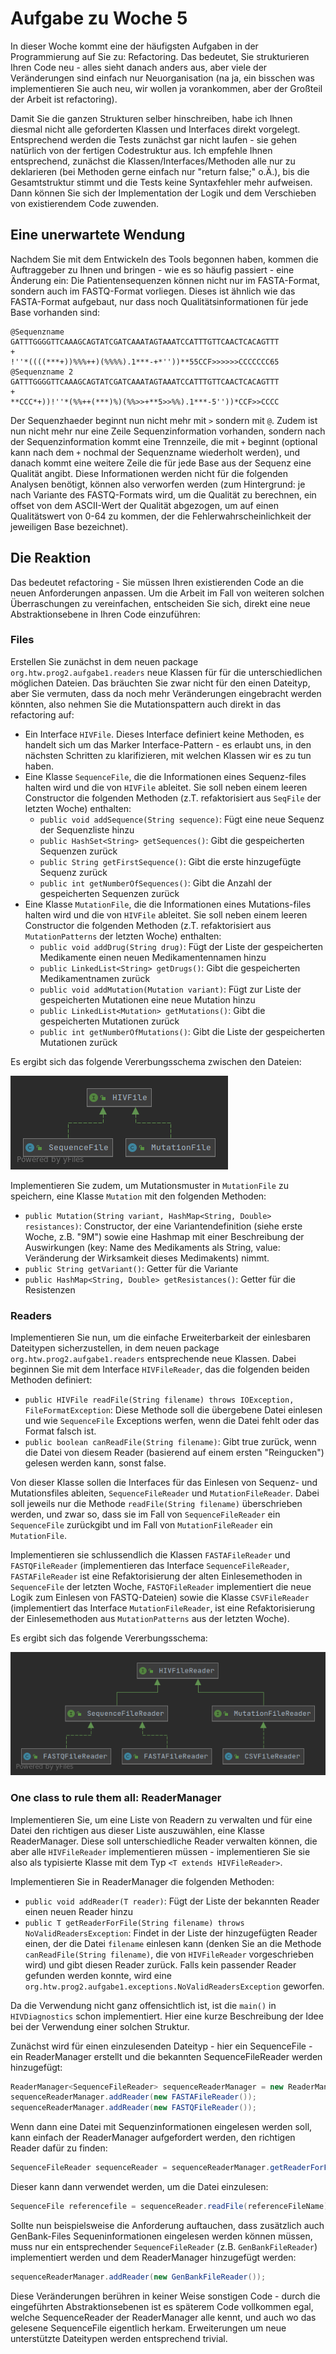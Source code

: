 # Aufgabe zu Woche 5

In dieser Woche kommt eine der häufigsten Aufgaben in der Programmierung auf Sie zu: Refactoring. Das bedeutet, Sie strukturieren Ihren Code neu - alles sieht danach anders aus, aber viele der Veränderungen sind einfach nur Neuorganisation (na ja, ein bisschen was implementieren Sie auch neu, wir wollen ja vorankommen, aber der Großteil der Arbeit ist refactoring).

Damit Sie die ganzen Strukturen selber hinschreiben, habe ich Ihnen diesmal nicht alle geforderten Klassen und Interfaces direkt vorgelegt. Entsprechend werden die Tests zunächst gar nicht laufen - sie gehen natürlich von der fertigen Codestruktur aus. Ich empfehle Ihnen entsprechend, zunächst die Klassen/Interfaces/Methoden alle nur zu deklarieren (bei Methoden gerne einfach nur "return false;" o.Ä.), bis die Gesamtstruktur stimmt und die Tests keine Syntaxfehler mehr aufweisen. Dann können Sie sich der Implementation der Logik und dem Verschieben von existierendem Code zuwenden.

## Eine unerwartete Wendung

Nachdem Sie mit dem Entwickeln des Tools begonnen haben, kommen die Auftraggeber zu Ihnen und bringen - wie es so häufig passiert - eine Änderung ein: Die Patientensequenzen können nicht nur im FASTA-Format, sondern auch im FASTQ-Format vorliegen. Dieses ist ähnlich wie das FASTA-Format aufgebaut, nur dass noch Qualitätsinformationen für jede Base vorhanden sind:

```text
@Sequenzname
GATTTGGGGTTCAAAGCAGTATCGATCAAATAGTAAATCCATTTGTTCAACTCACAGTTT
+
!''*((((***+))%%%++)(%%%%).1***-+*''))**55CCF>>>>>>CCCCCCC65
@Sequenzname 2
GATTTGGGGTTCAAAGCAGTATCGATCAAATAGTAAATCCATTTGTTCAACTCACAGTTT
+
**CCC*+))!''*(%%++(***)%)(%%>>+**5>>%%).1***-5''))*CCF>>CCCC
```

Der Sequenzhaeder beginnt nun nicht mehr mit ```>``` sondern mit ```@```. Zudem ist nun nicht mehr nur eine Zeile Sequenzinformation vorhanden, sondern nach der Sequenzinformation kommt eine Trennzeile, die mit ```+``` beginnt (optional kann nach dem ```+``` nochmal der Sequenzname wiederholt werden), und danach kommt eine weitere Zeile die für jede Base aus der Sequenz eine Qualität angibt. Diese Informationen werden nicht für die folgenden Analysen benötigt, können also verworfen werden (zum Hintergrund: je nach Variante des FASTQ-Formats wird, um die Qualität zu berechnen, ein offset von dem ASCII-Wert der Qualität abgezogen, um auf einen Qualitätswert von 0-64 zu kommen, der die Fehlerwahrscheinlichkeit der jeweiligen Base bezeichnet).

## Die Reaktion

Das bedeutet refactoring - Sie müssen Ihren existierenden Code an die neuen Anforderungen anpassen. Um die Arbeit im Fall von weiteren solchen Überraschungen zu vereinfachen, entscheiden Sie sich, direkt eine neue Abstraktionsebene in Ihren Code einzuführen:

### Files

Erstellen Sie zunächst in dem neuen package ```org.htw.prog2.aufgabe1.readers``` neue Klassen für für die unterschiedlichen möglichen Dateien. Das bräuchten Sie zwar nicht für den einen Dateityp, aber Sie vermuten, dass da noch mehr Veränderungen eingebracht werden könnten, also nehmen Sie die Mutationspattern auch direkt in das refactoring auf:

* Ein Interface ```HIVFile```. Dieses Interface definiert keine Methoden, es handelt sich um das Marker Interface-Pattern - es erlaubt uns, in den nächsten Schritten zu klarifizieren, mit welchen Klassen wir es zu tun haben.
* Eine Klasse ```SequenceFile```, die die Informationen eines Sequenz-files halten wird und die von ```HIVFile``` ableitet. Sie soll neben einem leeren Constructor die folgenden Methoden (z.T. refaktorisiert aus ```SeqFile``` der letzten Woche) enthalten:
    * ```public void addSequence(String sequence)```: Fügt eine neue Sequenz der Sequenzliste hinzu
    * ```public HashSet<String> getSequences()```: Gibt die gespeicherten Sequenzen zurück
    * ```public String getFirstSequence()```: Gibt die erste hinzugefügte Sequenz zurück
    * ```public int getNumberOfSequences()```: Gibt die Anzahl der gespeicherten Sequenzen zurück
* Eine Klasse ```MutationFile```, die die Informationen eines Mutations-files halten wird und die von ```HIVFile``` ableitet. Sie soll neben einem leeren Constructor die folgenden Methoden (z.T. refaktorisiert aus ```MutationPatterns``` der letzten Woche) enthalten:
    * ```public void addDrug(String drug)```: Fügt der Liste der gespeicherten Medikamente einen neuen Medikamentennamen hinzu
    * ```public LinkedList<String> getDrugs()```: Gibt die gespeicherten Medikamentnamen zurück
    * ```public void addMutation(Mutation variant)```: Fügt zur Liste der gespeicherten Mutationen eine neue Mutation hinzu
    * ```public LinkedList<Mutation> getMutations()```: Gibt die gespeicherten Mutationen zurück
    * ```public int getNumberOfMutations()```: Gibt die Liste der gespeicherten Mutationen zurück
    
Es ergibt sich das folgende Vererbungsschema zwischen den Dateien:

![Vererbung Files](Bilder/Aufgabe2_files.png)

Implementieren Sie zudem, um Mutationsmuster in ```MutationFile``` zu speichern, eine Klasse ```Mutation``` mit den folgenden Methoden:
* ```public Mutation(String variant, HashMap<String, Double> resistances)```: Constructor, der eine Variantendefinition (siehe erste Woche, z.B. "9M") sowie eine Hashmap mit einer Beschreibung der Auswirkungen (key: Name des Medikaments als String, value: Veränderung der Wirksamkeit dieses Medimakents) nimmt.
* ```public String getVariant()```: Getter für die Variante
* ```public HashMap<String, Double> getResistances()```: Getter für die Resistenzen 

### Readers

Implementieren Sie nun, um die einfache Erweiterbarkeit der einlesbaren Dateitypen sicherzustellen, in dem neuen package ```org.htw.prog2.aufgabe1.readers``` entsprechende neue Klassen. Dabei beginnen Sie mit dem Interface ```HIVFileReader```, das die folgenden beiden Methoden definiert:
* ```public HIVFile readFile(String filename) throws IOException, FileFormatException```: Diese Methode soll die übergebene Datei einlesen und wie ```SequenceFile``` Exceptions werfen, wenn die Datei fehlt oder das Format falsch ist.
* ```public boolean canReadFile(String filename)```: Gibt true zurück, wenn die Datei von diesem Reader (basierend auf einem ersten "Reingucken") gelesen werden kann, sonst false. 

Von dieser Klasse sollen die Interfaces für das Einlesen von Sequenz- und Mutationsfiles ableiten, ```SequenceFileReader``` und ```MutationFileReader```. Dabei soll jeweils nur die Methode ```readFile(String filename)``` überschrieben werden, und zwar so, dass sie im Fall von ```SequenceFileReader``` ein ```SequenceFile``` zurückgibt und im Fall von ```MutationFileReader``` ein ```MutationFile```.

Implementieren sie schlussendlich die Klassen ```FASTAFileReader``` und ```FASTQFileReader``` (implementieren das Interface ```SequenceFileReader```, ```FASTAFileReader``` ist eine Refaktorisierung der alten Einlesemethoden in ```SequenceFile``` der letzten Woche, ```FASTQFileReader``` implementiert die neue Logik zum Einlesen von FASTQ-Dateien) sowie die Klasse ```CSVFileReader``` (implementiert das Interface ```MutationFileReader```, ist eine Refaktorisierung der Einlesemethoden aus ```MutationPatterns``` aus der letzten Woche).

Es ergibt sich das folgende Vererbungsschema:

![Vererbung Readers](Bilder/Aufgabe2_readers.png)

### One class to rule them all: ReaderManager

Implementieren Sie, um eine Liste von Readern zu verwalten und für eine Datei den richtigen aus dieser Liste auszuwählen, eine Klasse ReaderManager. Diese soll unterschiedliche Reader verwalten können, die aber alle ```HIVFileReader``` implementieren müssen - implementieren Sie sie also als typisierte Klasse mit dem Typ ```<T extends HIVFileReader>```.

Implementieren Sie in ReaderManager die folgenden Methoden:
* ```public void addReader(T reader)```: Fügt der Liste der bekannten Reader einen neuen Reader hinzu
* ```public T getReaderForFile(String filename) throws NoValidReadersException```: Findet in der Liste der hinzugefügten Reader einen, der die Datei ```filename``` einlesen kann (denken Sie an die Methode ```canReadFile(String filename)```, die von ```HIVFileReader``` vorgeschrieben wird) und gibt diesen Reader zurück. Falls kein passender Reader gefunden werden konnte, wird eine ```org.htw.prog2.aufgabe1.exceptions.NoValidReadersException``` geworfen.

Da die Verwendung nicht ganz offensichtlich ist, ist die ```main()``` in ```HIVDiagnostics``` schon implementiert. Hier eine kurze Beschreibung der Idee bei der Verwendung einer solchen Struktur.

Zunächst wird für einen einzulesenden Dateityp - hier ein SequenceFile - ein ReaderManager erstellt und die bekannten SequenceFileReader werden hinzugefügt:

```java
ReaderManager<SequenceFileReader> sequenceReaderManager = new ReaderManager<>();
sequenceReaderManager.addReader(new FASTAFileReader());
sequenceReaderManager.addReader(new FASTQFileReader());
```

Wenn dann eine Datei mit Sequenzinformationen eingelesen werden soll, kann einfach der ReaderManager aufgefordert werden, den richtigen Reader dafür zu finden:

```java
SequenceFileReader sequenceReader = sequenceReaderManager.getReaderForFile(referenceFileName);
```

Dieser kann dann verwendet werden, um die Datei einzulesen:

```java
SequenceFile referencefile = sequenceReader.readFile(referenceFileName);
```

Sollte nun beispielsweise die Anforderung auftauchen, dass zusätzlich auch GenBank-Files Sequeninformationen eingelesen werden können müssen, muss nur ein entsprechender ```SequenceFileReader``` (z.B. ```GenBankFileReader```) implementiert werden und dem ReaderManager hinzugefügt werden:

```java
sequenceReaderManager.addReader(new GenBankFileReader());
```

Diese Veränderungen berühren in keiner Weise sonstigen Code - durch die eingeführten Abstraktionsebenen ist es späterem Code vollkommen egal, welche SequenceReader der ReaderManager alle kennt, und auch wo das gelesene SequenceFile eigentlich herkam. Erweiterungen um neue unterstützte Dateitypen werden entsprechend trivial.